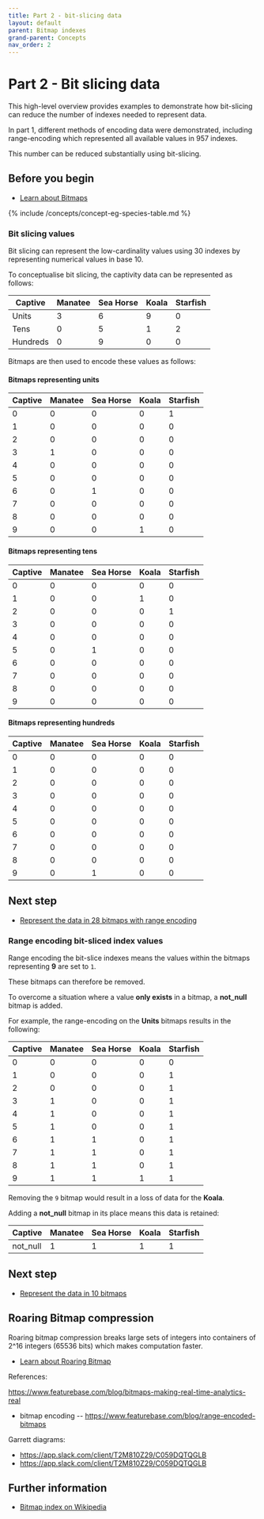 ```yaml
---
title: Part 2 - bit-slicing data
layout: default
parent: Bitmap indexes
grand-parent: Concepts
nav_order: 2
---
```


# Part 2 - Bit slicing data

This high-level overview provides examples to demonstrate how bit-slicing can reduce the number of indexes needed to represent data.

In part 1, different methods of encoding data were demonstrated, including range-encoding which represented all available values in 957 indexes.

This number can be reduced substantially using bit-slicing.

## Before you begin

* [Learn about Bitmaps](/docs/concepts/concept-pt1-bitmap-index)

{% include /concepts/concept-eg-species-table.md %}

### Bit slicing values

Bit slicing can represent the low-cardinality values using 30 indexes by representing numerical values in base 10.

To conceptualise bit slicing, the captivity data can be represented as follows:

| Captive | Manatee | Sea Horse | Koala | Starfish |
|---|---|---|---|---|
| Units | 3 | 6 | 9 | 0 |
| Tens | 0 | 5 | 1 | 2 |
| Hundreds | 0 | 9 | 0 | 0 |

Bitmaps are then used to encode these values as follows:

#### Bitmaps representing units

| Captive | Manatee | Sea Horse | Koala | Starfish |
|---|---|---|---|---|
| 0 | 0 | 0 | 0 | 1 |
| 1 | 0 | 0 | 0 | 0 |
| 2 | 0 | 0 | 0 | 0 |
| 3 | 1 | 0 | 0 | 0 |
| 4 | 0 | 0 | 0 | 0 |
| 5 | 0 | 0 | 0 | 0 |
| 6 | 0 | 1 | 0 | 0 |
| 7 | 0 | 0 | 0 | 0 |
| 8 | 0 | 0 | 0 | 0 |
| 9 | 0 | 0 | 1 | 0 |

#### Bitmaps representing tens

| Captive | Manatee | Sea Horse | Koala | Starfish |
|---|---|---|---|---|
| 0 | 0 | 0 | 0 | 0 |
| 1 | 0 | 0 | 1 | 0 |
| 2 | 0 | 0 | 0 | 1 |
| 3 | 0 | 0 | 0 | 0 |
| 4 | 0 | 0 | 0 | 0 |
| 5 | 0 | 1 | 0 | 0 |
| 6 | 0 | 0 | 0 | 0 |
| 7 | 0 | 0 | 0 | 0 |
| 8 | 0 | 0 | 0 | 0 |
| 9 | 0 | 0 | 0 | 0 |

#### Bitmaps representing hundreds

| Captive | Manatee | Sea Horse | Koala | Starfish |
|---|---|---|---|---|
| 0 | 0 | 0 | 0 | 0 |
| 1 | 0 | 0 | 0 | 0 |
| 2 | 0 | 0 | 0 | 0 |
| 3 | 0 | 0 | 0 | 0 |
| 4 | 0 | 0 | 0 | 0 |
| 5 | 0 | 0 | 0 | 0 |
| 6 | 0 | 0 | 0 | 0 |
| 7 | 0 | 0 | 0 | 0 |
| 8 | 0 | 0 | 0 | 0 |
| 9 | 0 | 1 | 0 | 0 |

## Next step

* [Represent the data in 28 bitmaps with range encoding](#)

### Range encoding bit-sliced index values

Range encoding the bit-slice indexes means the values within the bitmaps representing **9** are set to `1`.

These bitmaps can therefore be removed.

To overcome a situation where a value **only exists** in a bitmap, a **not_null** bitmap is added.

For example, the range-encoding on the **Units** bitmaps results in the following:

| Captive | Manatee | Sea Horse | Koala | Starfish |
|---|---|---|---|---|
| 0 | 0 | 0 | 0 | 0 |
| 1 | 0 | 0 | 0 | 1 |
| 2 | 0 | 0 | 0 | 1 |
| 3 | 1 | 0 | 0 | 1 |
| 4 | 1 | 0 | 0 | 1 |
| 5 | 1 | 0 | 0 | 1 |
| 6 | 1 | 1 | 0 | 1 |
| 7 | 1 | 1 | 0 | 1 |
| 8 | 1 | 1 | 0 | 1 |
| 9 | 1 | 1 | 1 | 1 |

Removing the `9` bitmap would result in a loss of data for the **Koala**.

Adding a **not_null** bitmap in its place means this data is retained:

| Captive | Manatee | Sea Horse | Koala | Starfish |
|---|---|---|---|---|
| not_null | 1 | 1 | 1 | 1 |

## Next step

* [Represent the data in 10 bitmaps](#)




## Roaring Bitmap compression

Roaring bitmap compression breaks large sets of integers into containers of 2^16 integers (65536 bits) which makes computation faster.

* [Learn about Roaring Bitmap](https://roaringbitmap.org/about/)







References:

https://www.featurebase.com/blog/bitmaps-making-real-time-analytics-real
* bitmap encoding -- https://www.featurebase.com/blog/range-encoded-bitmaps


Garrett diagrams:

* https://app.slack.com/client/T2M810Z29/C059DQTQGLB
* https://app.slack.com/client/T2M810Z29/C059DQTQGLB


## Further information

* [Bitmap index on Wikipedia](https://en.wikipedia.org/wiki/Bitmap_index)
